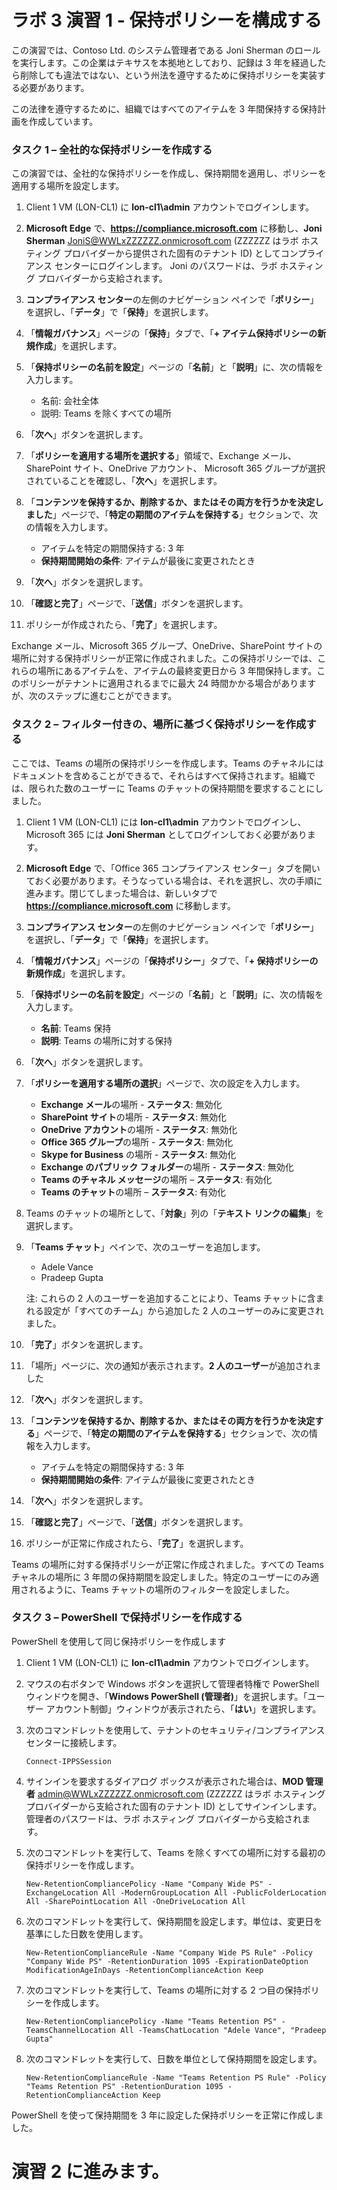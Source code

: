 ﻿# ラボ 3 演習 1 - 保持ポリシーを構成する

この演習では、Contoso Ltd. のシステム管理者である Joni Sherman のロールを実行します。この企業はテキサスを本拠地としており、記録は 3 年を経過したら削除しても違法ではない、という州法を遵守するために保持ポリシーを実装する必要があります。 

この法律を遵守するために、組織ではすべてのアイテムを 3 年間保持する保持計画を作成しています。


### タスク 1 – 全社的な保持ポリシーを作成する

この演習では、全社的な保持ポリシーを作成し、保持期間を適用し、ポリシーを適用する場所を設定します。

1. Client 1 VM (LON-CL1) に **lon-cl1\admin** アカウントでログインします。

2. **Microsoft Edge** で、**https://compliance.microsoft.com** に移動し、**Joni Sherman** JoniS@WWLxZZZZZZ.onmicrosoft.com (ZZZZZZ はラボ ホスティング プロバイダーから提供された固有のテナント ID) としてコンプライアンス センターにログインします。  Joni のパスワードは、ラボ ホスティング プロバイダーから支給されます。

3. **コンプライアンス センター**の左側のナビゲーション ペインで「**ポリシー**」を選択し、「**データ**」で「**保持**」を選択します。

4. 「**情報ガバナンス**」ページの「**保持**」タブで、「**+ アイテム保持ポリシーの新規作成**」を選択します。

5. 「**保持ポリシーの名前を設定**」ページの「**名前**」と「**説明**」に、次の情報を入力します。

	- 名前: 会社全体
	- 説明: Teams を除くすべての場所

6. 「**次へ**」ボタンを選択します。  

7. 「**ポリシーを適用する場所を選択する**」領域で、Exchange メール、SharePoint サイト、OneDrive アカウント、 Microsoft 365 グループが選択されていることを確認し、「**次へ**」を選択します。

8. 「**コンテンツを保持するか、削除するか、またはその両方を行うかを決定しました**」ページで、「**特定の期間のアイテムを保持する**」セクションで、次の情報を入力します。

	- アイテムを特定の期間保持する: 3 年
	- **保持期間開始の条件**: アイテムが最後に変更されたとき

9. 「**次へ**」ボタンを選択します。

10. 「**確認と完了**」ページで、「**送信**」ボタンを選択します。

11. ポリシーが作成されたら、「**完了**」を選択します。

Exchange メール、Microsoft 365 グループ、OneDrive、SharePoint サイトの場所に対する保持ポリシーが正常に作成されました。この保持ポリシーでは、これらの場所にあるアイテムを、アイテムの最終変更日から 3 年間保持します。このポリシーがテナントに適用されるまでに最大 24 時間かかる場合がありますが、次のステップに進むことができます。

### タスク 2 – フィルター付きの、場所に基づく保持ポリシーを作成する

ここでは、Teams の場所の保持ポリシーを作成します。Teams のチャネルにはドキュメントを含めることができるで、それらはすべて保持されます。組織では、限られた数のユーザーに Teams のチャットの保持期間を要求することにしました。

1. Client 1 VM (LON-CL1) には **lon-cl1\admin** アカウントでログインし、Microsoft 365 には **Joni Sherman** としてログインしておく必要があります。 

2. **Microsoft Edge** で、「Office 365 コンプライアンス センター」タブを開いておく必要があります。そうなっている場合は、それを選択し、次の手順に進みます。閉じてしまった場合は、新しいタブで **https://compliance.microsoft.com** に移動します。

3. **コンプライアンス センター**の左側のナビゲーション ペインで「**ポリシー**」を選択し、「**データ**」で「**保持**」を選択します。

4. 「**情報ガバナンス**」ページの「**保持ポリシー**」タブで、「**+ 保持ポリシーの新規作成**」を選択します。

5. 「**保持ポリシーの名前を設定**」ページの「**名前**」と「**説明**」に、次の情報を入力します。

	- **名前**: Teams 保持
	- **説明**: Teams の場所に対する保持

6. 「**次へ**」ボタンを選択します。

7. 「**ポリシーを適用する場所の選択**」ページで、次の設定を入力します。

	- **Exchange メール**の場所 - **ステータス**: 無効化
	- **SharePoint サイト**の場所 - **ステータス**: 無効化
	- **OneDrive アカウント**の場所 - **ステータス**: 無効化
	- **Office 365 グループ**の場所 - **ステータス**: 無効化
	- **Skype for Business** の場所 - **ステータス**: 無効化
	- **Exchange のパブリック フォルダー**の場所 - **ステータス**: 無効化
	- **Teams のチャネル メッセージ**の場所 – **ステータス**: 有効化 
	- **Teams のチャット**の場所 – **ステータス**: 有効化

8. Teams のチャットの場所として、「**対象**」列の「**テキスト リンクの編集**」を選択します。

9. 「**Teams チャット**」ペインで、次のユーザーを追加します。 
    - Adele Vance
    - Pradeep Gupta

    注: これらの 2 人のユーザーを追加することにより、Teams チャットに含まれる設定が「すべてのチーム」から追加した 2 人のユーザーのみに変更されました。

10. 「**完了**」ボタンを選択します。

11. 「場所」ページに、次の通知が表示されます。**2 人のユーザー**が追加されました

12. 「**次へ**」ボタンを選択します。

13. 「**コンテンツを保持するか、削除するか、またはその両方を行うかを決定する**」ページで、「**特定の期間のアイテムを保持する**」セクションで、次の情報を入力します。

	- アイテムを特定の期間保持する: 3 年
	- **保持期間開始の条件**: アイテムが最後に変更されたとき

14. 「**次へ**」ボタンを選択します。

15. 「**確認と完了**」ページで、「**送信**」ボタンを選択します。

16. ポリシーが正常に作成されたら、「**完了**」を選択します。

Teams の場所に対する保持ポリシーが正常に作成されました。すべての Teams チャネルの場所に 3 年間の保持期間を設定しました。特定のユーザーにのみ適用されるように、Teams チャットの場所のフィルターを設定しました。

### タスク 3 – PowerShell で保持ポリシーを作成する

PowerShell を使用して同じ保持ポリシーを作成します

1. Client 1 VM (LON-CL1) に **lon-cl1\admin** アカウントでログインします。

2. マウスの右ボタンで Windows ボタンを選択して管理者特権で PowerShell ウィンドウを開き、「**Windows PowerShell (管理者)**」を選択します。「ユーザー アカウント制御」ウィンドウが表示されたら、「**はい**」を選択します。

3. 次のコマンドレットを使用して、テナントのセキュリティ/コンプライアンス センターに接続します。

    `Connect-IPPSSession`

4. サインインを要求するダイアログ ボックスが表示された場合は、**MOD 管理者** admin@WWLxZZZZZZ.onmicrosoft.com (ZZZZZZ はラボ ホスティング プロバイダーから支給された固有のテナント ID) としてサインインします。  管理者のパスワードは、ラボ ホスティング プロバイダーから支給されます。

5. 次のコマンドレットを実行して、Teams を除くすべての場所に対する最初の保持ポリシーを作成します。

    ```
    New-RetentionCompliancePolicy -Name "Company Wide PS" -ExchangeLocation All -ModernGroupLocation All -PublicFolderLocation All -SharePointLocation All -OneDriveLocation All
    ```

6. 次のコマンドレットを実行して、保持期間を設定します。単位は、変更日を基準にした日数を使用します。

    ```
    New-RetentionComplianceRule -Name "Company Wide PS Rule" -Policy "Company Wide PS" -RetentionDuration 1095 -ExpirationDateOption ModificationAgeInDays -RetentionComplianceAction Keep
    ```

7. 次のコマンドレットを実行して、Teams の場所に対する 2 つ目の保持ポリシーを作成します。

    ```
    New-RetentionCompliancePolicy -Name "Teams Retention PS" -TeamsChannelLocation All -TeamsChatLocation "Adele Vance", "Pradeep Gupta"
    ```

8. 次のコマンドレットを実行して、日数を単位として保持期間を設定します。

    ```
    New-RetentionComplianceRule -Name "Teams Retention PS Rule" -Policy "Teams Retention PS" -RetentionDuration 1095 -RetentionComplianceAction Keep
    ```

PowerShell を使って保持期間を 3 年に設定した保持ポリシーを正常に作成しました。

# 演習 2 に進みます。
